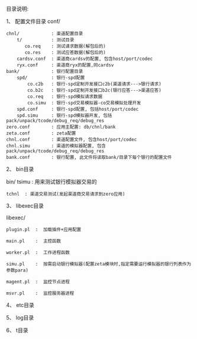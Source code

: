 目录说明:

1、 配置文件目录 conf/

    chnl/            : 渠道配置目录
        t/           : 测试目录
           co.req    : 测试请求数据(解包后的)
           co.res    : 测试应答数据(解包后的)
        cardsv.conf  : 渠道商cardsv的配置, 包含host/port/codec
        ryx.conf     : 渠道商ryx的配置,同cardsv
    bank/            : 银行配置目录
        spd/         : 银行-spd配置
            co.c2b   : 银行-spd定制开发接口c2b(渠道请求--->银行请求)
            co.b2c   : 银行-spd定制开发接口b2c(银行应答--->渠道应答)
            co.req   : 银行-spd模拟请求数据
            co.simu  : 银行-spd交易模拟器-co交易模拟处理开发
        spd.conf     : 银行-spd配置, 包括host/port/codec
        spd.simu     : 银行-spd模拟器开发, 包括pack/unpack/tcode/debug_req/debug_res
    zero.conf        : 应用主配置: db/chnl/bank
    zeta.conf        : zeta配置
    chnl.conf        : 渠道配置文件, 包含host/port/codec
    chnl.simu        : 渠道的模拟器配置, 包含pack/unpack/tcode/debug_req/debug_res
    bank.conf        : 银行配置, 此文件将读取bank/目录下每个银行的配置文件

2、 bin目录

bin/
    tsimu  : 用来测试银行模拟器交易的

    tchnl  : 渠道交易测试(发起渠道商交易请求到zero应用)

3、 libexec目录

libexec/

    plugin.pl  :  加载插件+应用配置

    main.pl    :  主控函数

    worker.pl  :  工作进程函数

    simu.pl    :  按需启动银行模拟器(配置zeta模块时,指定需要运行模拟器的银行列表作为参数para)

    magent.pl  :  监控节点进程

    msvr.pl    :  监控服务器进程

4、 etc目录

5、 log目录

6、 t目录

    

